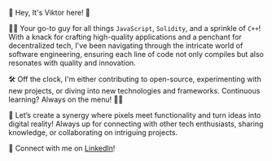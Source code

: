 👋 Hey, It's Viktor here! 👋

👨‍💻 Your go-to guy for all things `JavaScript`, `Solidity`, and a sprinkle of `C++`! With a knack for crafting high-quality applications and a penchant for decentralized tech, I've been navigating through the intricate world of software engineering, ensuring each line of code not only compiles but also resonates with quality and innovation.

🛠️ Off the clock, I'm either contributing to open-source, experimenting with new projects, or diving into new technologies and frameworks. Continuous learning? Always on the menu! 📘🚀

🤝 Let’s create a synergy where pixels meet functionality and turn ideas into digital reality! Always up for connecting with other tech enthusiasts, sharing knowledge, or collaborating on intriguing projects.

🔗 Connect with me on [LinkedIn](https://www.linkedin.com/in/kirillovmr/)!
